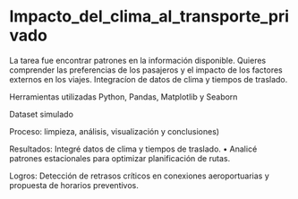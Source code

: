 # Impacto_del_clima_al_transporte_privado

La tarea fue encontrar patrones en la información disponible. Quieres comprender las preferencias de los pasajeros y el impacto de los factores externos en los viajes.
Integracíon de datos de clima y tiempos de traslado.

Herramientas utilizadas Python, Pandas, Matplotlib y Seaborn 

Dataset simulado

Proceso: limpieza, análisis, visualización y conclusiones) 

Resultados: Integré datos de clima y tiempos de traslado. 
• Analicé patrones estacionales para optimizar planificación de rutas. 

Logros: Detección de retrasos críticos en conexiones aeroportuarias y propuesta de horarios preventivos.
